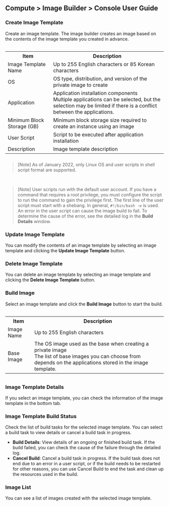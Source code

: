## Compute > Image Builder > Console User Guide
### Create Image Template
Create an image template. The image builder creates an image based on the contents of the image template you created in advance.

<table class="it" style="padding-top: 15px; padding-bottom: 10px;">
  <tr>
    <th>Item</th>
    <th>Description</th>
  </tr>
  <tr>
    <td>Image Template Name </td>
    <td>Up to 255 English characters or 85 Korean characters</td>
  </tr>
  <tr>
    <td>OS</td>
    <td>OS type, distribution, and version of the private image to create</td>
  </tr>
  <tr>
    <td>Application</td>
    <td>Application installation components<br/>Multiple applications can be selected, but the selection may be limited if there is a conflict between the applications.</td>
  </tr>
  <tr>
    <td>Minimum Block Storage (GB)</td>
    <td>Minimum block storage size required to create an instance using an image</td>
  </tr>
  <tr>
    <td>User Script </td>
    <td>Script to be executed after application installation</td>
  </tr>
  <tr>
    <td>Description</td>
    <td>Image template description </td>
  </tr>
</table>

> [Note]
> As of January 2022, only Linux OS and user scripts in shell script format are supported.

<br/>

> [Note]
> User scripts run with the default user account. If you have a command that requires a root privilege, you must configure the script to run the command to gain the privilege first.
> The first line of the user script must start with a shebang. In general, `#!/bin/bash -e` is used.
> An error in the user script can cause the image build to fail. To determine the cause of the error, see the detailed log in the **Build Details** window.

### Update Image Template
You can modify the contents of an image template by selecting an image template and clicking the **Update Image Template** button.

### Delete Image Template
You can delete an image template by selecting an image template and clicking the **Delete Image Template** button.

### Build Image
Select an image template and click the **Build Image** button to start the build.

<table class="it" style="padding-top: 15px; padding-bottom: 10px;">
  <tr>
    <th>Item</th>
    <th>Description</th>
  </tr>
  <tr>
    <td>Image Name</td>
    <td>Up to 255 English characters</td>
  </tr>
  <tr>
    <td>Base Image</td>
    <td>The OS image used as the base when creating a private image<br/>The list of base images you can choose from depends on the applications stored in the image template.</td>
  </tr>
</table>

### Image Template Details
If you select an image template, you can check the information of the image template in the bottom tab.

### Image Template Build Status
Check the list of build tasks for the selected image template. You can select a build task to view details or cancel a build task in progress.

* **Build Details**: View details of an ongoing or finished build task. If the build failed, you can check the cause of the failure through the detailed log.
* **Cancel Build**: Cancel a build task in progress. If the build task does not end due to an error in a user script, or if the build needs to be restarted for other reasons, you can use Cancel Build to end the task and clean up the resources used in the build.

### Image List
You can see a list of images created with the selected image template.
